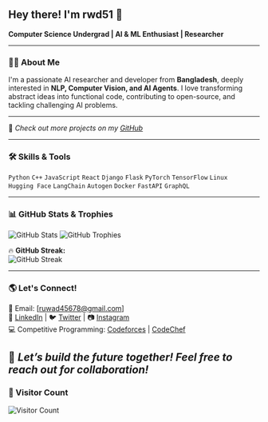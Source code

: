 ## Hey there! I'm rwd51 🚀  
**Computer Science Undergrad | AI & ML Enthusiast | Researcher**

---

### **👨‍💻 About Me**  
I'm a passionate AI researcher and developer from **Bangladesh**, deeply interested in **NLP, Computer Vision, and AI Agents**. I love transforming abstract ideas into functional code, contributing to open-source, and tackling challenging AI problems.

---

📌 *Check out more projects on my [GitHub](https://github.com/rwd51)*  

---

### **🛠️ Skills & Tools**  
`Python` `C++` `JavaScript` `React` `Django` `Flask` `PyTorch` `TensorFlow` `Linux`  
`Hugging Face` `LangChain` `Autogen` `Docker` `FastAPI` `GraphQL`  

---

### **📊 GitHub Stats & Trophies**  
<img src="https://github-readme-stats.vercel.app/api?username=rwd51&show_icons=true&theme=tokyonight" alt="GitHub Stats" />  

<img src="https://github-profile-trophy.vercel.app/?username=rwd51&theme=radical&no-frame=true&no-bg=true&margin-w=4" alt="GitHub Trophies" />  

🔥 **GitHub Streak:**  
<img src="https://github-readme-streak-stats.herokuapp.com/?user=rwd51&theme=tokyonight" alt="GitHub Streak" />

---

### **🌎 Let's Connect!**  
📧 Email: [ruwad45678@gmail.com]  
💼 [LinkedIn](https://www.linkedin.com/in/ruwad-naswan-612673245/) | 🐦 [Twitter](https://twitter.com/yourhandle) | 📷 [Instagram](https://instagram.com/yourhandle)  
💻 Competitive Programming: [Codeforces](https://codeforces.com/profile/yourhandle) | [CodeChef](https://www.codechef.com/users/yourhandle)  

🚀 *Let’s build the future together! Feel free to reach out for collaboration!*  
---

### **👀 Visitor Count**  
<img src="https://komarev.com/ghpvc/?username=rwd51&label=Profile%20Views&color=blue&style=plastic" alt="Visitor Count" />
